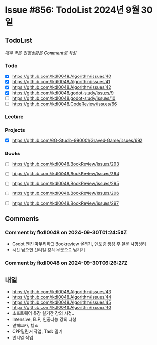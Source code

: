 # Issue #856: TodoList 2024년 9월 30일

## TodoList

*매우 작은 진행상황은 Comment로 작성*

### Todo  

- [x] https://github.com/fkdl0048/Algorithm/issues/40
- [x] https://github.com/fkdl0048/Algorithm/issues/41
- [x] https://github.com/fkdl0048/Algorithm/issues/42
- [x] https://github.com/fkdl0048/godot-study/issues/9
- [ ] https://github.com/fkdl0048/godot-study/issues/10
- [ ] https://github.com/fkdl0048/CodeReview/issues/66

### Lecture

### Projects

- [x] https://github.com/GG-Studio-990001/Grayed-Game/issues/692

### Books

- [ ] https://github.com/fkdl0048/BookReview/issues/293
- [ ] https://github.com/fkdl0048/BookReview/issues/294
- [ ] https://github.com/fkdl0048/BookReview/issues/295
- [ ] https://github.com/fkdl0048/BookReview/issues/296
- [ ] https://github.com/fkdl0048/BookReview/issues/297


## Comments

### Comment by fkdl0048 on 2024-09-30T01:24:50Z

- Godot 엔진 마무리하고 Bookreview 올리기, 멘토링 생성 후 질문 사항정리
- 시간 남으면 언리얼 강의 부분으로 넘기기

### Comment by fkdl0048 on 2024-09-30T06:26:27Z

## 내일

- https://github.com/fkdl0048/Algorithm/issues/43
- https://github.com/fkdl0048/Algorithm/issues/44
- https://github.com/fkdl0048/Algorithm/issues/45
- https://github.com/fkdl0048/Algorithm/issues/46
- 소프트웨어 특강 실기간 강의 시청..
- Intensive, ELP, 인공지능 강의 시청
- 말해보카, 헬스
- CPP밀린거 작업, Task 밀기
- 언리얼 작업

